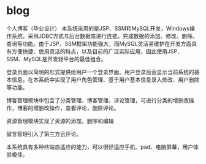 # blog
个人博客（毕业设计）
本系统采用的是JSP、SSM和MySQL开发，Windows操作系统，采用JDBC方式与后台数据库进行连接，完成数据的添加、修改、删除、查询等功能。由于JSP、SSM框架功能强大，而MySQL灵活易维护在开发方面具有方便快捷、使用灵活的特点，以及目前的广泛实际应用，因此使用JSP、SSM、MySQL是开发轻平台的最佳组合。

登录页面以简明的形式提供给用户一个登录界面。用户登录后会显示当前系统的基本信息。在本系统中实现了用户角色管理、基于用户基本信息录入修改、用户删除等功能。

博客管理模块中包含了分类管理、博客管理、评论管理，可进行分类的增删改操作，博客的增删改操作，查看评论，删除评论。

资源管理模块实现了资源的添加，删除和编辑

留言管理引入了第三方云评论。

本系统具有多种终端自适应的能力，可以很好适应手机、pad、电脑屏幕，用户体验极佳。
